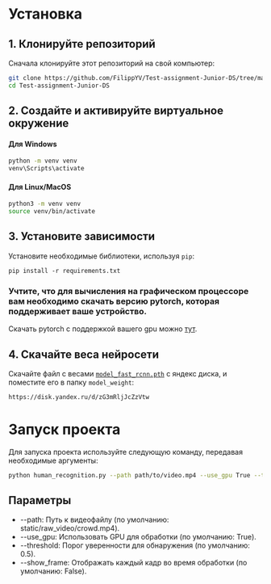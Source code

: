 # Установка

## 1. Клонируйте репозиторий

Сначала клонируйте этот репозиторий на свой компьютер:

```bash
git clone https://github.com/FilippYV/Test-assignment-Junior-DS/tree/master
cd Test-assignment-Junior-DS
```

## 2. Создайте и активируйте виртуальное окружение

#### Для Windows

```bash
python -m venv venv
venv\Scripts\activate
```

#### Для Linux/MacOS

```bash
python3 -m venv venv
source venv/bin/activate
```

## 3. Установите зависимости

Установите необходимые библиотеки, используя `pip`:

```
pip install -r requirements.txt
```

### Учтите, что для вычисления на графическом процессоре вам необходимо скачать версию pytorch, которая поддерживает ваше устройство. 
Скачать pytorch с поддержкой вашего gpu можно [тут](https://pytorch.org/get-started/locally/).

## 4. Скачайте веса нейросети

Скачайте файл с весами [`model_fast_rcnn.pth`](https://disk.yandex.ru/d/zG3mRljJcZzVtw) с яндекс диска, и поместите его
в папку `model_weight`:

```html
https://disk.yandex.ru/d/zG3mRljJcZzVtw
```

# Запуск проекта

Для запуска проекта используйте следующую команду, передавая необходимые аргументы:

```bash
python human_recognition.py --path path/to/video.mp4 --use_gpu True --threshold 0.5 --show_frame True
```

## Параметры

* --path: Путь к видеофайлу (по умолчанию: static/raw_video/crowd.mp4).
* --use_gpu: Использовать GPU для обработки (по умолчанию: True).
* --threshold: Порог уверенности для обнаружения (по умолчанию: 0.5).
* --show_frame: Отображать каждый кадр во время обработки (по умолчанию: False).
